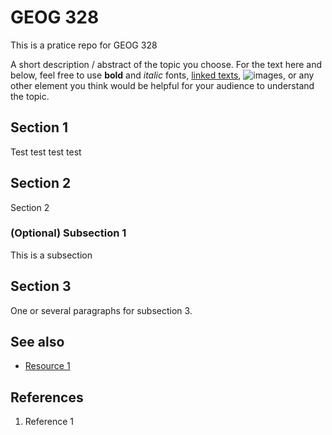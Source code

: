 # GEOG 328
This is a pratice repo for GEOG 328

A short description / abstract of the topic you choose. For the text here and below, feel free to use **bold** and *italic* fonts, [linked texts](url),  ![images](url), or any other element you think would be helpful for your audience to understand the topic.


## Section 1
Test test test test

## Section 2
Section 2
### (Optional) Subsection 1
This is a subsection

## Section 3
One or several paragraphs for subsection 3.

## See also
- [Resource 1](url)

## References
1. Reference 1